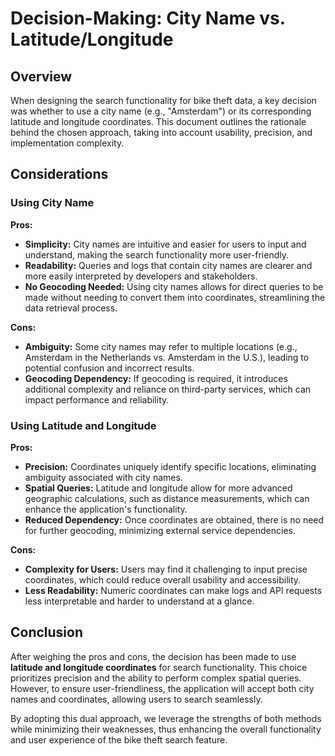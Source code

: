 # Decision-Making: City Name vs. Latitude/Longitude

## Overview

When designing the search functionality for bike theft data, a key decision was whether to use a city name (e.g., "Amsterdam") or its corresponding latitude and longitude coordinates. This document outlines the rationale behind the chosen approach, taking into account usability, precision, and implementation complexity.

## Considerations

### Using City Name

**Pros:**
- **Simplicity:** City names are intuitive and easier for users to input and understand, making the search functionality more user-friendly.
- **Readability:** Queries and logs that contain city names are clearer and more easily interpreted by developers and stakeholders.
- **No Geocoding Needed:** Using city names allows for direct queries to be made without needing to convert them into coordinates, streamlining the data retrieval process.

**Cons:**
- **Ambiguity:** Some city names may refer to multiple locations (e.g., Amsterdam in the Netherlands vs. Amsterdam in the U.S.), leading to potential confusion and incorrect results.
- **Geocoding Dependency:** If geocoding is required, it introduces additional complexity and reliance on third-party services, which can impact performance and reliability.

### Using Latitude and Longitude

**Pros:**
- **Precision:** Coordinates uniquely identify specific locations, eliminating ambiguity associated with city names.
- **Spatial Queries:** Latitude and longitude allow for more advanced geographic calculations, such as distance measurements, which can enhance the application's functionality.
- **Reduced Dependency:** Once coordinates are obtained, there is no need for further geocoding, minimizing external service dependencies.

**Cons:**
- **Complexity for Users:** Users may find it challenging to input precise coordinates, which could reduce overall usability and accessibility.
- **Less Readability:** Numeric coordinates can make logs and API requests less interpretable and harder to understand at a glance.

## Conclusion

After weighing the pros and cons, the decision has been made to use **latitude and longitude coordinates** for search functionality. This choice prioritizes precision and the ability to perform complex spatial queries. However, to ensure user-friendliness, the application will accept both city names and coordinates, allowing users to search seamlessly.

By adopting this dual approach, we leverage the strengths of both methods while minimizing their weaknesses, thus enhancing the overall functionality and user experience of the bike theft search feature.
